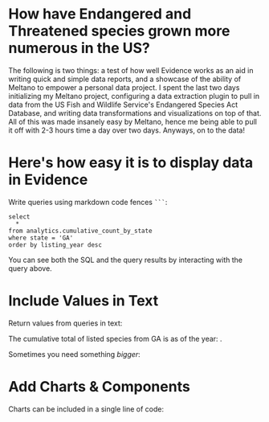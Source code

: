 # How have Endangered and Threatened species grown more numerous in the US?
The following is two things: a test of how well Evidence works as an aid in writing quick and simple data reports, and a showcase of the ability of Meltano to empower a personal data project. I spent the last two days initializing my Meltano project, configuring a data extraction plugin to pull in data from the US Fish and Wildlife Service's Endangered Species Act Database, and writing data transformations and visualizations on top of that. All of this was made insanely easy by Meltano, hence me being able to pull it off with 2-3 hours time a day over two days. Anyways, on to the data!

# Here's how easy it is to display data in Evidence
Write queries using markdown code fences ` ``` `:

```species_in_ga
select
  *
from analytics.cumulative_count_by_state
where state = 'GA'
order by listing_year desc
```

You can see both the SQL and the query results by interacting with the query above.

# Include Values in Text
Return values from queries in text: 

The cumulative total of listed species from GA is <Value data={species_in_ga} column=cumulative_count/>
as of the year: <Value data={species_in_ga} column=listing_year/>.

Sometimes you need something *bigger*: 
<BigValue data={species_in_ga} value=cumulative_count />

# Add Charts & Components
Charts can be included in a single line of code:
<LineChart data={species_in_ga} x=listing_year y=cumulative_count/>

